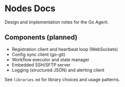 # Nodes Docs

Design and implementation notes for the Go Agent.

## Components (planned)
- Registration client and heartbeat loop (WebSockets)
- Config sync client (go-git)
- Workflow executor and state manager
- Embedded SSH/SFTP server
- Logging (structured JSON) and alerting client

See `libraries.md` for library choices and usage patterns.
